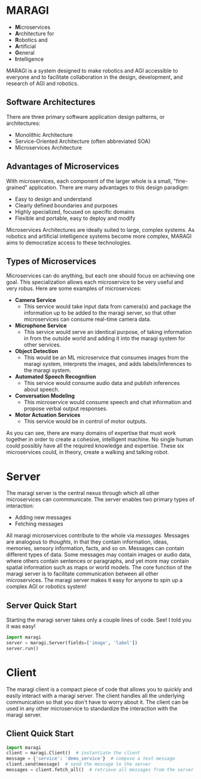 # MARAGI 

- **M**icroservices 
- **A**rchitecture for 
- **R**obotics and 
- **A**rtificial 
- **G**eneral 
- **I**ntelligence

MARAGI is a system designed to make robotics and AGI accessible to everyone and to facilitate collaboration in the design, development, and research of AGI and robotics. 

## Software Architectures

There are three primary software application design patterns, or architectures:

- Monolithic Architecture
- Service-Oriented Architecture (often abbreviated SOA)
- Microservices Architecture

## Advantages of Microservices

With microservices, each component of the larger whole is a small, "fine-grained" application. There are many advantages to this design paradigm:

- Easy to design and understand
- Clearly defined boundaries and purposes
- Highly specialized, focused on specific domains
- Flexible and portable, easy to deploy and modify

Microservices Architectures are ideally suited to large, complex systems. As robotics and artificial intelligence systems become more complex, MARAGI aims to democratize access to these technologies. 

## Types of Microservices

Microservices can do anything, but each one should focus on achieving one goal. This specialization allows each microservice to be very useful and very robus. Here are some examples of microservices:

- **Camera Service**
  - This service would take input data from camera(s) and package the information up to be added to the maragi server, so that other microservices can consume real-time camera data.
- **Microphone Service**
  - This service would serve an identical purpose, of taking information in from the outside world and adding it into the maragi system for other services.
- **Object Detection**
  - This would be an ML microservice that consumes images from the maragi system, interprets the images, and adds labels/inferences to the maragi system.
- **Automated Speech Recognition**
  - This service would consume audio data and publish inferences about speech.
- **Conversation Modeling**
  - This microservice would consume speech and chat information and propose verbal output responses.
- **Motor Actuation Services**
  - This service would be in control of motor outputs. 

As you can see, there are many domains of expertise that must work together in order to create a cohesive, intelligent machine. No single human could possibly have all the required knowledge and expertise. 
These six microservices could, in theory, create a walking and talking robot. 

# Server

The maragi server is the central nexus through which all other microservices can commmunicate. The server enables two primary types of interaction:

- Adding new messages
- Fetching messages 

All maragi microservices contribute to the whole via *messages*. Messages are analogous to *thoughts*, in that they contain information, ideas, memories, sensory information, facts, and so on. 
Messages can contain different types of data. Some messages may contain images or audio data, where others contain sentences or paragraphs, and yet more may contain spatial information such as maps or world models. 
The core function of the maragi server is to facilitate communication between all other microservices. The maragi server makes it easy for anyone to spin up a complex AGI or robotics system!

## Server Quick Start

Starting the maragi server takes only a couple lines of code. See! I told you it was easy! 

```python
import maragi
server = maragi.Server(fields=['image', 'label'])
server.run()
```

# Client

The maragi client is a compact piece of code that allows you to quickly and easily interact with a maragi server. The client handles all the underlying communication so that you don't have to worry about it. 
The client can be used in any other microservice to standardize the interaction with the maragi server. 

## Client Quick Start

```python
import maragi
client = maragi.Client()  # instantiate the client
message = {'service': 'demo_service'}  # compose a test message
client.send(message)  # send the message to the server
messages = client.fetch_all()  # retrieve all messages from the server
```
